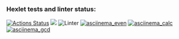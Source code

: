 ### Hexlet tests and linter status:
[![Actions Status](https://github.com/Dddarknight/python-project-lvl1/workflows/hexlet-check/badge.svg)](https://github.com/Dddarknight/python-project-lvl1/actions)
<a href="https://codeclimate.com/github/codeclimate/codeclimate/maintainability"><img src="https://api.codeclimate.com/v1/badges/a99a88d28ad37a79dbf6/maintainability" /></a>
![Linter](https://github.com/Dddarknight/python-project-lvl1/actions/workflows/linter.yml/badge.svg)
[![asciinema_even](https://github.com/Dddarknight/python-project-lvl1/actions/workflows/asciinema/badge.svg)](https://asciinema.org/a/Kh2DfWlUbbpyi83FZNFfvGFNI)
[![asciinema_calc](https://github.com/Dddarknight/python-project-lvl1/actions/workflows/asciinema/badge.svg)](https://asciinema.org/a/XqcNrOVEHjUVDqIRMKUlLq5VV)
[![asciinema_gcd](https://github.com/Dddarknight/python-project-lvl1/actions/workflows/asciinema/badge.svg)](https://asciinema.org/a/p77p7vBP4GMhtVJZaYw1tVTYe)
